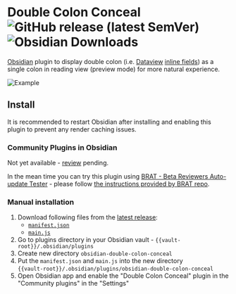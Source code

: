 # Double Colon Conceal ![GitHub release (latest SemVer)](https://img.shields.io/github/v/release/msrch/obsidian-double-colon-conceal) ![Obsidian Downloads](https://img.shields.io/badge/dynamic/json?logo=obsidian&color=%23483699&label=downloads&query=%24%5B%22double-colon-conceal%22%5D.downloads&url=https%3A%2F%2Fraw.githubusercontent.com%2Fobsidianmd%2Fobsidian-releases%2Fmaster%2Fcommunity-plugin-stats.json)

[Obsidian](https://obsidian.md/) plugin to display double colon (i.e.
[Dataview](https://github.com/blacksmithgu/obsidian-dataview)
[inline fields](https://blacksmithgu.github.io/obsidian-dataview/annotation/add-metadata/#inline-fields))
as a single colon in reading view (preview mode) for more natural experience.

![Example](https://raw.githubusercontent.com/msrch/obsidian-double-colon-conceal/master/example.png)

## Install

It is recommended to restart Obsidian after installing and enabling this plugin to
prevent any render caching issues.

### Community Plugins in Obsidian

Not yet available -
[review](https://github.com/obsidianmd/obsidian-releases/pull/1582/) pending.

In the mean time you can try this plugin using
[BRAT - Beta Reviewers Auto-update Tester](https://obsidian.md/plugins?id=obsidian42-brat) -
please follow
[the instructions provided by BRAT repo](https://github.com/TfTHacker/obsidian42-brat#adding-a-beta-plugin).

### Manual installation

1. Download following files from the
   [latest release](https://github.com/msrch/obsidian-double-colon-conceal/releases/latest):
   - [`manifest.json`](https://github.com/msrch/obsidian-double-colon-conceal/releases/latest/download/manifest.json)
   - [`main.js`](https://github.com/msrch/obsidian-double-colon-conceal/releases/latest/download/main.js)
1. Go to plugins directory in your Obsidian vault -
   `{{vault-root}}/.obsidian/plugins`
1. Create new directory `obsidian-double-colon-conceal`
1. Put the `manifest.json` and `main.js` into the new directory  
   `{{vault-root}}/.obsidian/plugins/obsidian-double-colon-conceal`
1. Open Obsidian app and enable the "Double Colon Conceal" plugin in the
   "Community plugins" in the "Settings"
